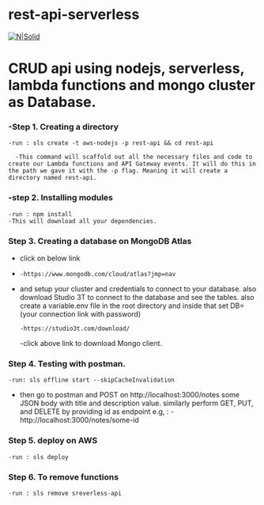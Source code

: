 # rest-api-serverless

[![N|Solid](https://image.flaticon.com/icons/svg/42/42088.svg)](https://github.com)

# CRUD api using nodejs, serverless, lambda functions and mongo cluster as Database.

 ###  -Step 1. Creating a directory
    
    -run : sls create -t aws-nodejs -p rest-api && cd rest-api
    
      -This command will scaffold out all the necessary files and code to create our Lambda functions and API Gateway events. It will do this in the path we gave it with the -p flag. Meaning it will create a directory named rest-api.

### -step 2. Installing modules

    -run : npm install
    -This will download all your dependencies.


### Step 3. Creating a database on MongoDB Atlas
- click on below link
- 
      -https://www.mongodb.com/cloud/atlas?jmp=nav

- and setup your cluster and credentials to connect to your database. also download Studio 3T to   connect to the database and see the tables. also create a variable.env file in the root     directory and inside that set DB=(your connection link with password)

      -https://studio3t.com/download/
     -click above link to download Mongo client.


### Step 4. Testing with postman.
    -run: sls offline start --skipCacheInvalidation
    
 - then go to postman and POST on http://localhost:3000/notes some JSON body with title and description value. similarly perform GET, PUT, and DELETE by providing id as endpoint e.g, :          - http://localhost:3000/notes/some-id

### Step 5. deploy on AWS

    -run : sls deploy

### Step 6. To remove functions
    -run : sls remove sreverless-api

